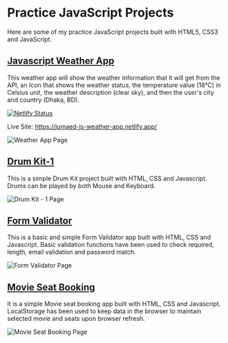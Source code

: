 # Practice JavaScript Projects

Here are some of my practice JavaScript projects built with HTML5, CSS3 and JavaScript.


## [Javascript Weather App](https://jumaed-js-weather-app.netlify.app)
This weather app will show the weather information that it will get from the API, an Icon that shows the weather status, the temperature value (18°C) in Celsius unit, the weather description (clear sky), and then the user's city and country (Dhaka, BD).

[![Netlify Status](https://api.netlify.com/api/v1/badges/7e0aa879-2685-4300-89e8-024cc27a9dca/deploy-status)](https://app.netlify.com/sites/jumaed-js-weather-app/deploys)

Live Site: https://jumaed-js-weather-app.netlify.app/

![Weather App Page](https://i.ibb.co/Jvys0rV/javascript-weather-app-1.png)



## [Drum Kit-1](https://jumaed-drum-kit.netlify.app/)
This is a simple Drum Kit project built with HTML, CSS and Javascript. Drums can be played by both Mouse and Keyboard.

![Drum Kit - 1 Page](https://i.ibb.co/8rNbjKx/drum-kit-1.png)



## [Form Validator](https://jumaed-form-validator.netlify.app/)
This is a basic and simple Form Validator app built with HTML, CSS and Javascript. Basic validation functions have been used to check required, length, email validation and password match.

![Form Validator Page](https://i.ibb.co/MBXYPks/form-validator.png)



## [Movie Seat Booking](https://jumaed-movie-seat-booking.netlify.app/)
It is a simple Movie seat booking app built with HTML, CSS and Javascript. LocalStorage has been used to keep data in the browser to maintain selected movie and seats upon browser refresh.

![Movie Seat Booking Page](https://i.ibb.co/dcRZ0cP/movie-seat-booking.png)
